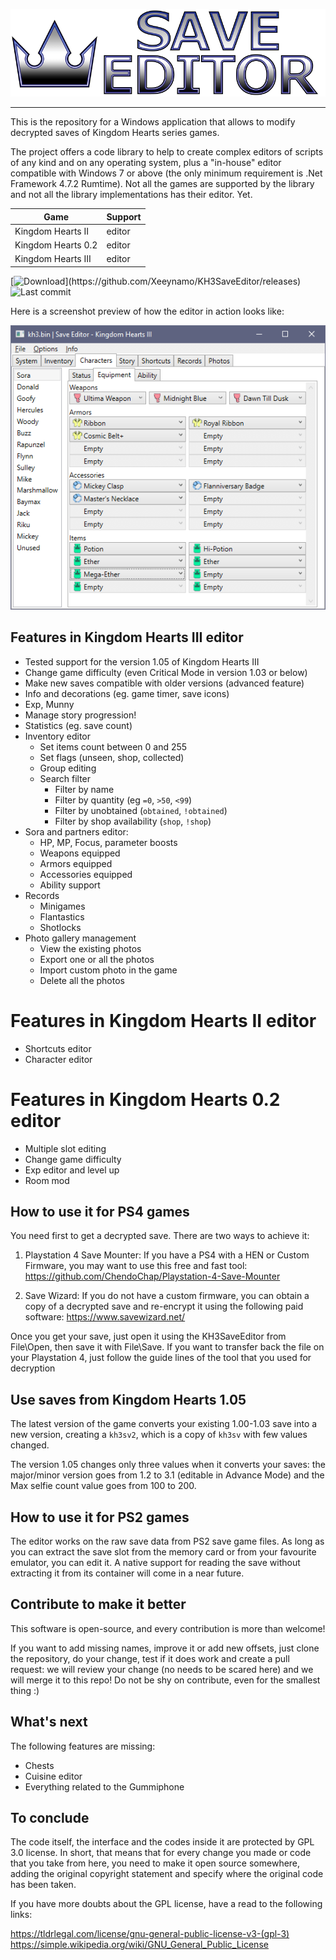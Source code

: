 ![Kingdom Hearts III Save Editor](docs/banner.png)

---

This is the repository for a Windows application that allows to modify decrypted saves of Kingdom Hearts series games.

The project offers a code library to help to create complex editors of scripts of any kind and on any operating system, plus a "in-house" editor compatible with Windows 7 or above (the only minimum requirement is .Net Framework 4.7.2 Rumtime). Not all the games are supported by the library and not all the library implementations has their editor. Yet.

| Game               | Support |
|--------------------| --------|
| Kingdom Hearts II  | editor  |
| Kingdom Hearts 0.2 | editor  |
| Kingdom Hearts III | editor  |

[![Download](https://img.shields.io/github/downloads/xeeynamo/kh3saveeditor/total.svg?)](https://github.com/Xeeynamo/KH3SaveEditor/releases)
![Last commit](https://img.shields.io/github/last-commit/xeeynamo/kh3saveeditor.svg?style=flat-square)


Here is a screenshot preview of how the editor in action looks like:

![demo](docs/demo1.png)

## Features in Kingdom Hearts III editor

* Tested support for the version 1.05 of Kingdom Hearts III
* Change game difficulty (even Critical Mode in version 1.03 or below)
* Make new saves compatible with older versions (advanced feature)
* Info and decorations (eg. game timer, save icons)
* Exp, Munny
* Manage story progression!
* Statistics (eg. save count)
* Inventory editor
    * Set items count between 0 and 255
    * Set flags (unseen, shop, collected)
    * Group editing
    * Search filter
        * Filter by name
        * Filter by quantity (eg `=0`, `>50`, `<99`)
        * Filter by unobtained (`obtained`, `!obtained`)
        * Filter by shop availability (`shop`, `!shop`)
* Sora and partners editor:
    * HP, MP, Focus, parameter boosts
    * Weapons equipped
    * Armors equipped
    * Accessories equipped
	* Ability support
* Records
    * Minigames
    * Flantastics
    * Shotlocks
* Photo gallery management
    * View the existing photos
    * Export one or all the photos
    * Import custom photo in the game
    * Delete all the photos
    
# Features in Kingdom Hearts II editor

* Shortcuts editor
* Character editor
    
# Features in Kingdom Hearts 0.2 editor

* Multiple slot editing
* Change game difficulty
* Exp editor and level up
* Room mod


## How to use it for PS4 games

You need first to get a decrypted save. There are two ways to achieve it:

1) Playstation 4 Save Mounter: If you have a PS4 with a HEN or Custom Firmware, you may want to use this free and fast tool: https://github.com/ChendoChap/Playstation-4-Save-Mounter

2) Save Wizard: If you do not have a custom firmware, you can obtain a copy of a decrypted save and re-encrypt it using the following paid software: https://www.savewizard.net/

Once you get your save, just open it using the KH3SaveEditor from File\Open, then save it with File\Save. If you want to transfer back the file on your Playstation 4, just follow the guide lines of the tool that you used for decryption

## Use saves from Kingdom Hearts 1.05

The latest version of the game converts your existing 1.00-1.03 save into a new version, creating a `kh3sv2`, which is a copy of `kh3sv` with few values changed.

The version 1.05 changes only three values when it converts your saves: the major/minor version goes from 1.2 to 3.1 (editable in Advance Mode) and the Max selfie count value goes from 100 to 200.

## How to use it for PS2 games

The editor works on the raw save data from PS2 save game files. As long as you can extract the save slot from the memory card or from your favourite emulator, you can edit it. A native support for reading the save without extracting it from its container will come in a near future.

## Contribute to make it better

This software is open-source, and every contribution is more than welcome!

If you want to add missing names, improve it or add new offsets, just clone the repository, do your change, test if it does work and create a pull request: we will review your change (no needs to be scared here) and we will merge it to this repo! Do not be shy on contribute, even for the smallest thing :)

## What's next

The following features are missing:
* Chests
* Cuisine editor
* Everything related to the Gummiphone

## To conclude

The code itself, the interface and the codes inside it are protected by GPL 3.0 license. In short, that means that for every change you made or code that you take from here, you need to make it open source somewhere, adding the original copyright statement and specify where the original code has been taken.

If you have more doubts about the GPL license, have a read to the following links:

https://tldrlegal.com/license/gnu-general-public-license-v3-(gpl-3)
https://simple.wikipedia.org/wiki/GNU_General_Public_License
